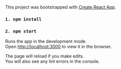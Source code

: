 This project was bootstrapped with [Create React App](https://github.com/facebook/create-react-app).

### `1. npm install`


### `2. npm start`

Runs the app in the development mode.<br />
Open [http://localhost:3000](http://localhost:3000) to view it in the browser.

The page will reload if you make edits.<br />
You will also see any lint errors in the console.


